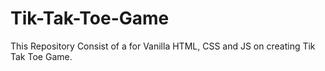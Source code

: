 # Tik-Tak-Toe-Game
This Repository Consist of a for Vanilla HTML, CSS and JS  on creating Tik Tak Toe Game.
